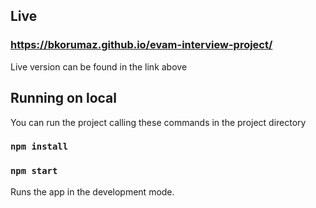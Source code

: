 ## Live

### https://bkorumaz.github.io/evam-interview-project/
Live version can be found in the link above


## Running on local
You can run the project calling these commands in the project directory

### `npm install`
### `npm start`

Runs the app in the development mode.<br />

